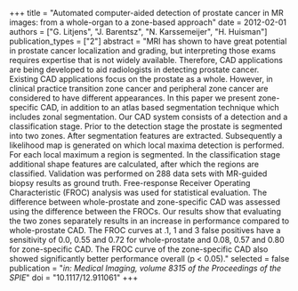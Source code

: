 +++
title = "Automated computer-aided detection of prostate cancer in MR images: from a whole-organ to a zone-based approach"
date = 2012-02-01
authors = ["G. Litjens", "J. Barentsz", "N. Karssemeijer", "H. Huisman"]
publication_types = ["2"]
abstract = "MRI has shown to have great potential in prostate cancer localization and grading, but interpreting those exams requires expertise that is not widely available. Therefore, CAD applications are being developed to aid radiologists in detecting prostate cancer. Existing CAD applications focus on the prostate as a whole. However, in clinical practice transition zone cancer and peripheral zone cancer are considered to have different appearances. In this paper we present zone-specific CAD, in addition to an atlas based segmentation technique which includes zonal segmentation. Our CAD system consists of a detection and a classification stage. Prior to the detection stage the prostate is segmented into two zones. After segmentation features are extracted. Subsequently a likelihood map is generated on which local maxima detection is performed. For each local maximum a region is segmented. In the classification stage additional shape features are calculated, after which the regions are classified. Validation was performed on 288 data sets with MR-guided biopsy results as ground truth. Free-response Receiver Operating Characteristic (FROC) analysis was used for statistical evaluation. The difference between whole-prostate and zone-specific CAD was assessed using the difference between the FROCs. Our results show that evaluating the two zones separately results in an increase in performance compared to whole-prostate CAD. The FROC curves at .1, 1 and 3 false positives have a sensitivity of 0.0, 0.55 and 0.72 for whole-prostate and 0.08, 0.57 and 0.80 for zone-specific CAD. The FROC curve of the zone-specific CAD also showed significantly better performance overall (p < 0.05)."
selected = false
publication = "*in: Medical Imaging, volume 8315 of the Proceedings of the SPIE*"
doi = "10.1117/12.911061"
+++

